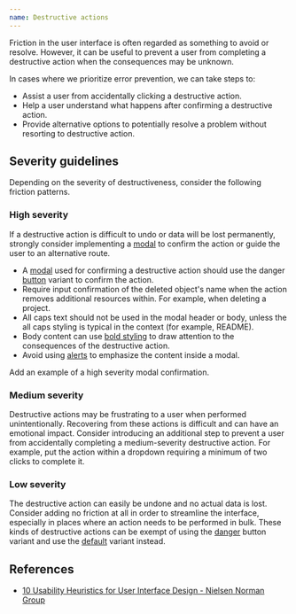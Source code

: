 ```yaml
---
name: Destructive actions
---
```


Friction in the user interface is often regarded as something to avoid or resolve. However, it can be useful to prevent a user from completing a destructive action when the consequences may be unknown.

In cases where we prioritize error prevention, we can take steps to:

- Assist a user from accidentally clicking a destructive action.
- Help a user understand what happens after confirming a destructive action.
- Provide alternative options to potentially resolve a problem without resorting to destructive action.

## Severity guidelines

Depending on the severity of destructiveness, consider the following friction patterns.

### High severity

If a destructive action is difficult to undo or data will be lost permanently, strongly consider implementing a [modal](/components/modal) to confirm the action or guide the user to an alternative route.

- A [modal](/components/modal) used for confirming a destructive action should use the danger [button](/components/button/#variants) variant to confirm the action.
- Require input confirmation of the deleted object's name when the action removes additional resources within. For example, when deleting a project.
- All caps text should not be used in the modal header or body, unless the all caps styling is typical in the context (for example, README).
- Body content can use [bold styling](/product-foundations/type-fundamentals/#font-weight) to draw attention to the consequences of the destructive action.
- Avoid using [alerts](/components/alert) to emphasize the content inside a modal.

<todo>Add an example of a high severity modal confirmation.</todo>

### Medium severity

Destructive actions may be frustrating to a user when performed unintentionally. Recovering from these actions is difficult and can have an emotional impact. Consider introducing an additional step to prevent a user from accidentally completing a medium-severity destructive action. For example, put the action within a dropdown requiring a minimum of two clicks to complete it.

### Low severity

The destructive action can easily be undone and no actual data is lost. Consider adding no friction at all in order to streamline the interface, especially in places where an action needs to be performed in bulk. These kinds of destructive actions can be exempt of using the [danger](/components/button#variants) button variant and use the [default](/components/button#variants) variant instead.

## References

- [10 Usability Heuristics for User Interface Design - Nielsen Norman Group](https://www.nngroup.com/articles/ten-usability-heuristics/)
